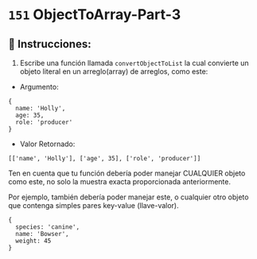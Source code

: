 # `151` ObjectToArray-Part-3

## 📝 Instrucciones:

1. Escribe una función llamada `convertObjectToList` la cual convierte un objeto literal en un arreglo(array) de arreglos, como este: 

+ Argumento:

```Js
{
  name: 'Holly',
  age: 35,
  role: 'producer'
}
```
+ Valor Retornado:

```Js
[['name', 'Holly'], ['age', 35], ['role', 'producer']]
```
Ten en cuenta que tu función debería poder manejar CUALQUIER objeto como este, no solo la muestra exacta proporcionada anteriormente.

Por ejemplo, también debería poder manejar este, o cualquier otro objeto que contenga simples pares key-value (llave-valor).

```Js
{
  species: 'canine',
  name: 'Bowser',
  weight: 45
}
```